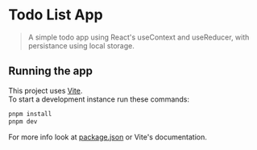 # Todo List App

> A simple todo app using React's useContext and useReducer, with persistance using local storage.

## Running the app

This project uses [Vite](https://vitejs.dev/).  
To start a development instance run these commands:

```sh
pnpm install
pnpm dev
```

For more info look at [package.json](package.json) or Vite's documentation.
